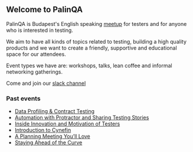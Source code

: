## Welcome to PalinQA

PalinQA is Budapest's English speaking [meetup](https://www.meetup.com/palinqa) for testers and for anyone who is interested in testing.

We aim to have all kinds of topics related to testing, building a high quality products and we want to create a friendly, supportive and educational space for our attendees.

Event types we have are: workshops, talks, lean coffee and informal networking gatherings.


Come and join our [slack channel](https://testersbudapest.herokuapp.com/)


### Past events
- [Data Profiling & Contract Testing](/events/2018_january.md)
- [Automation with Protractor and Sharing Testing Stories](/events/2017_december.md)
- [Inside Innovation and Motivation of Testers](/events/2017_november.md)
- [Introduction to Cynefin](/events/2017_october.md)
- [A Planning Meeting You’ll Love](/events/2017_september.md)
- [Staying Ahead of the Curve](/events/2017_may.md)






